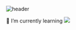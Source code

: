 ![header](https://capsule-render.vercel.app/api?type=wave&color=auto&height=300&section=header&text=HELLO&fontSize=90)


🌱 I’m currently learning <img src="https://img.shields.io/badge/Java-0064CD?style=flat-square&logo=Java&logoColor=white"/>
<!--## Hi 👋
**hoohoha/hoohoha** is a ✨ _special_ ✨ repository because its `README.md` (this file) appears on your GitHub profile.

Here are some ideas to get you started:

- 🔭 I’m currently working on ...
- 
- 👯 I’m looking to collaborate on ...
- 🤔 I’m looking for help with ...
- 💬 Ask me about ...
- 📫 How to reach me: ...
- 😄 Pronouns: ...
- ⚡ Fun fact: ...
-->
